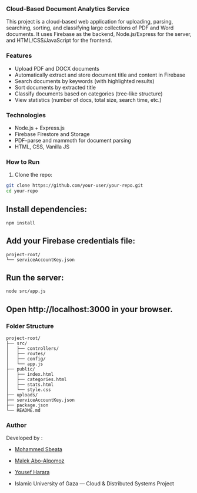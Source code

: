 ### Cloud-Based Document Analytics Service

This project is a cloud-based web application for uploading, parsing, searching, sorting, and classifying large collections of PDF and Word documents. It uses Firebase as the backend, Node.js/Express for the server, and HTML/CSS/JavaScript for the frontend.

### Features

- Upload PDF and DOCX documents
- Automatically extract and store document title and content in Firebase
- Search documents by keywords (with highlighted results)
- Sort documents by extracted title
- Classify documents based on categories (tree-like structure)
- View statistics (number of docs, total size, search time, etc.)

### Technologies

- Node.js + Express.js
- Firebase Firestore and Storage
- PDF-parse and mammoth for document parsing
- HTML, CSS, Vanilla JS

### How to Run

1. Clone the repo:
```bash
git clone https://github.com/your-user/your-repo.git
cd your-repo
```

## Install dependencies:
```
npm install

```
## Add your Firebase credentials file:

```
project-root/
└── serviceAccountKey.json

```

## Run the server:

```
node src/app.js

```

## Open http://localhost:3000 in your browser.

### Folder Structure

```
project-root/
├── src/
│   ├── controllers/
│   ├── routes/
│   ├── config/
│   └── app.js
├── public/
│   ├── index.html
│   ├── categories.html
│   ├── stats.html
│   └── style.css
├── uploads/
├── serviceAccountKey.json
├── package.json
└── README.md

```

### Author
Developed by :
- [Mohammed Sbeata](https://github.com/Mohammed-Sbeata)
- [Malek Abo-Alqomoz](https://github.com/Malek-Alqomoz)
- [Yousef Harara](https://github.com/Yousef-Harara)

- Islamic University of Gaza — Cloud & Distributed Systems Project

